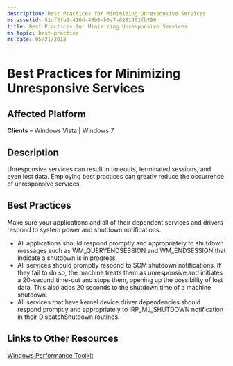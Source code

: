 ```yaml
---
description: Best Practices for Minimizing Unresponsive Services
ms.assetid: 51df3fb9-416d-46b8-b3a7-0281401fb390
title: Best Practices for Minimizing Unresponsive Services
ms.topic: best-practice
ms.date: 05/31/2018
---
```


# Best Practices for Minimizing Unresponsive Services

## Affected Platform

 **Clients** – Windows Vista \| Windows 7  

## Description

Unresponsive services can result in timeouts, terminated sessions, and even lost data. Employing best practices can greatly reduce the occurrence of unresponsive services.

## Best Practices

Make sure your applications and all of their dependent services and drivers respond to system power and shutdown notifications.

-   All applications should respond promptly and appropriately to shutdown messages such as WM\_QUERYENDSESSION and WM\_ENDSESSION that indicate a shutdown is in progress.
-   All services should promptly respond to SCM shutdown notifications. If they fail to do so, the machine treats them as unresponsive and initiates a 20-second time-out and stops them, opening up the possibility of lost data. This also adds 20 seconds to the shutdown time of a machine shutdown.
-   All services that have kernel device driver dependencies should respond promptly and appropriately to IRP\_MJ\_SHUTDOWN notification in their DispatchShutdown routines.

## Links to Other Resources

<dl>

[Windows Performance Toolkit](https://www.microsoft.com/whdc/system/sysperf/perftools.mspx)  
</dl>

 

 



